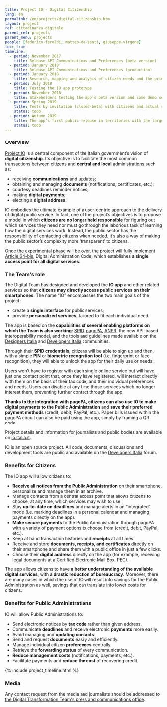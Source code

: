 ```yaml
---
title: Project IO - Digital Citizenship
lang: en
permalink: /en/projects/digital-citizenship.htm
layout: project
ref: cittadinanza-digitale
parent_ref: projects
parent_menu: projects
people: [federico-feroldi, matteo-de-santi, giuseppe-virgone]
toc: true
timeline:
  - period: November 2017
    title: Release API Communications and Preferences (beta version)
  - period: January 2018
    title: Release API Communications and Preferences (production)
  - period: January 2018
    title: Research, mapping and analysis of citizen needs and the principal digital public services
  - period: July 2018
    title: Testing the IO app prototype
  - period: November 2018
    title: Stakeholders testing the app’s beta version and some demo services
  - period: Spring 2019
    title: Tests by invitation (closed-beta) with citizens and actual services provided by several entities throughout Italy
    status: todo
  - period: Autumn 2019
    title: The app’s first public release in territories with the largest number of integrated services
    status: todo
---
```


### Overview

[Project IO](https://io.italia.it/en/) is a central component of the Italian government’s vision of **digital citizenship**. Its objective is to facilitate the most common transactions between citizens and **central and local** administrations such as:
 
- receiving **communications** and updates;
- obtaining and managing **documents** (notifications, certificates, etc.);
- courtesy deadlines reminder notices;
- making **digital payments**;
- electing a **digital address**.
 
IO embodies  the ultimate example of a user-centric approach to the delivery of digital public service. In fact, one of the project’s objectives is to propose a model in which **citizens are no longer held responsible** for figuring out which services they need nor must go through the laborious task of learning how the digital services work. Instead, the public sector has the responsibility of contacting citizens when needed. It’s also a way of making the public sector’s complexity more ‘transparent’ to citizens.
 
Once the experimental phase will be over, the project will fully implement [Article 64-bis](https://docs.italia.it/italia/piano-triennale-ict/codice-amministrazione-digitale-docs/it/v2017-12-13/_rst/capo5_sezione3_art64-bis.html), Digital Administration Code, which establishes **a single access point for all digital services**.

### The Team's role

The Digital Team has designed and developed the **IO app** and other related services so that **citizens may directly access public services on their smartphones**. The name “IO” encompasses the two main goals of the project:
 
- create a **single interface** for public services;
- provide **personalized services**, tailored to fit each individual need.
 
The app  is based on the **capabilities of several enabling platforms on which the Team is also working**: [SPID](https://teamdigitale.governo.it/en/projects/digital-identity.htm), [pagoPA](https://teamdigitale.governo.it/en/projects/digital-payments.htm), [ANPR](https://teamdigitale.governo.it/en/projects/anpr.htm), the new API-based interoperability model, and the tools and guidelines made available on the [Designers Italia](https://designers.italia.it/) and [Developers Italia](https://developers.italia.it/en) communities.
 
Through their **SPID credentials**, citizens will be able to sign up and then, with a simple **PIN** or **biometric recognition tool** (i.e. fingerprint or face recognition), they will able to  unlock the app for their daily use or needs.
 
Users won’t have to register with each single online service but will have just one contact point that, once they have registered, will interact directly with them on the basis of their tax code, and their individual preferences and needs. Users can disable at any time those services which  no longer interest them, preventing further contact through the app.
 
**Thanks to the integration with pagoPA, citizens can also use IO to make digital payments to the Public Administration** and **save their preferred payment methods** (credit, debit, PayPal, etc.). Paper bills issued within the pagoPA circuit can also be paid using the app, simply by framing a QR code.
 
Project details and information for journalists and public bodies are available on [io.italia.it](https://io.italia.it/en/).  
 
IO is an open source project. All code, documents, discussions and development tools are public and available on the [Developers Italia](https://io.italia.it/en/developers/) forum.

### Benefits for Citizens

The IO app will allow citizens to:
 
- **Receive all notices from the Public Administration** on their smartphone, personalize and manage them in an archive.
- Manage contacts from a central access point that allows citizens to choose, at any time, which services may wish to use.
- Stay **up-to-date on deadlines** and manage alerts in an “integrated” mode (i.e. marking deadlines in a personal calendar and managing payments directly on the app).
- **Make secure payments** to the Public Administration through pagoPA with a variety of payment options to choose from (credit, debit, PayPal, etc.).
- Keep at hand transaction histories and **receipts** at all times.
- Receive and store **documents, receipts, and certificates** directly on their smartphone and share them with a public office in just a few clicks.
- Choose their **digital address** directly on the app (for example, receiving legal documents at a Certified Electronic Mail Box, PEC).
 
The app allows citizens to have **a better understanding of the available digital services**, with **a drastic reduction of bureaucracy**. Moreover, there are many cases in which the use of IO will result into savings for the Public Administration as well, savings that can translate into lower costs for citizens.

### Benefits for Public Administrations

IO will allow Public Administrations to:

- Send electronic notices by **tax code** rather than given address.
- Communicate **deadlines** and receive electronic **payments** more easily.
- Avoid managing and **updating contacts**.
- Send and request **documents** easily and efficiently.
- Manage individual citizen **preferences** centrally.
- Retrieve the **forwarding status** of every communication.
- **Reduce management costs** (notifications, payments, etc.).
- Facilitate payments and **reduce the cost** of recovering credit.

{% include project_timeline.html %}

### Media

Any contact request from the media and journalists should be addressed to [the Digital Transformation Team's press and communications office](https://teamdigitale.governo.it/en/contacts).
